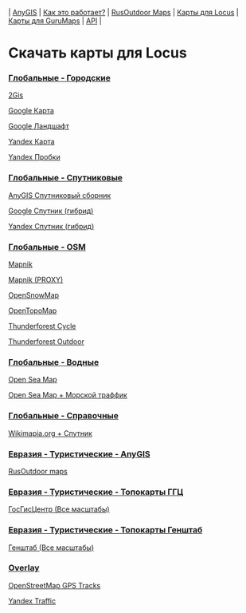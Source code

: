 | [AnyGIS][01] | [Как это работает?][02] | [RusOutdoor Maps][03] | [Карты для Locus][04] | [Карты для GuruMaps][05] | [API][06] |


[01]: https://nnngrach.github.io/map-sources/index
[02]: https://nnngrach.github.io/map-sources/Web/Html/Description
[03]: https://nnngrach.github.io/map-sources/Web/Html/RusOutdoor
[04]: https://nnngrach.github.io/map-sources/Web/Html/Locus
[05]: https://nnngrach.github.io/map-sources/Web/Html/Galileo
[06]: https://nnngrach.github.io/map-sources/Web/Html/Api
# Скачать карты для Locus


### [Глобальные - Городские](locus-actions://https/raw.githubusercontent.com/nnngrach/map-sources/master/Locus_online_maps/Installers/_Global-City.xml "Скачать всю группу")
[2Gis](locus-actions://https/raw.githubusercontent.com/nnngrach/map-sources/master/Locus_online_maps/Installers/__Global-City-2gis.xml "Скачать эту карту")

[Google Карта](locus-actions://https/raw.githubusercontent.com/nnngrach/map-sources/master/Locus_online_maps/Installers/__Global-City-Google_map.xml "Скачать эту карту")

[Google Ландшафт](locus-actions://https/raw.githubusercontent.com/nnngrach/map-sources/master/Locus_online_maps/Installers/__Global-City-Google_terrain.xml "Скачать эту карту")

[Yandex Карта](locus-actions://https/raw.githubusercontent.com/nnngrach/map-sources/master/Locus_online_maps/Installers/__Global-City-Yandex_map.xml "Скачать эту карту")

[Yandex Пробки](locus-actions://https/raw.githubusercontent.com/nnngrach/map-sources/master/Locus_online_maps/Installers/__Global-City-Yandex_traffic.xml "Скачать эту карту")



### [Глобальные - Спутниковые](locus-actions://https/raw.githubusercontent.com/nnngrach/map-sources/master/Locus_online_maps/Installers/_Global-Satellites.xml "Скачать всю группу")
[AnyGIS Спутниковый сборник](locus-actions://https/raw.githubusercontent.com/nnngrach/map-sources/master/Locus_online_maps/Installers/__Global-Satellites-All.xml "Скачать эту карту")

[Google Спутник (гибрид)](locus-actions://https/raw.githubusercontent.com/nnngrach/map-sources/master/Locus_online_maps/Installers/__Global-Satellites-Google_with_labels.xml "Скачать эту карту")

[Yandex Спутник (гибрид)](locus-actions://https/raw.githubusercontent.com/nnngrach/map-sources/master/Locus_online_maps/Installers/__Global-Satellites-Yandex_with_labels.xml "Скачать эту карту")



### [Глобальные - OSM](locus-actions://https/raw.githubusercontent.com/nnngrach/map-sources/master/Locus_online_maps/Installers/_Global-OSM.xml "Скачать всю группу")
[Mapnik](locus-actions://https/raw.githubusercontent.com/nnngrach/map-sources/master/Locus_online_maps/Installers/__Global-OSM-Mapnik.xml "Скачать эту карту")

[Mapnik (PROXY)](locus-actions://https/raw.githubusercontent.com/nnngrach/map-sources/master/Locus_online_maps/Installers/__Global-OSM-Mapnik_Proxy.xml "Скачать эту карту")

[OpenSnowMap](locus-actions://https/raw.githubusercontent.com/nnngrach/map-sources/master/Locus_online_maps/Installers/__Global-OSM-OpenSnowMap.xml "Скачать эту карту")

[OpenTopoMap](locus-actions://https/raw.githubusercontent.com/nnngrach/map-sources/master/Locus_online_maps/Installers/__Global-OSM-OpenTopoMap.xml "Скачать эту карту")

[Thunderforest Cycle](locus-actions://https/raw.githubusercontent.com/nnngrach/map-sources/master/Locus_online_maps/Installers/__Global-OSM-Thunderforest_Cycle.xml "Скачать эту карту")

[Thunderforest Outdoor](locus-actions://https/raw.githubusercontent.com/nnngrach/map-sources/master/Locus_online_maps/Installers/__Global-OSM-Thunderforest_Outdoor.xml "Скачать эту карту")



### [Глобальные - Водные](locus-actions://https/raw.githubusercontent.com/nnngrach/map-sources/master/Locus_online_maps/Installers/_Global-Water.xml "Скачать всю группу")
[Open Sea Map](locus-actions://https/raw.githubusercontent.com/nnngrach/map-sources/master/Locus_online_maps/Installers/__Global-Water-OpenSeaMap.xml "Скачать эту карту")

[Open Sea Map + Морской траффик](locus-actions://https/raw.githubusercontent.com/nnngrach/map-sources/master/Locus_online_maps/Installers/__Global-Water-OpenSeaMap_traffic.xml "Скачать эту карту")



### [Глобальные - Справочные](locus-actions://https/raw.githubusercontent.com/nnngrach/map-sources/master/Locus_online_maps/Installers/_Global.xml "Скачать всю группу")
[Wikimapia.org + Спутник](locus-actions://https/raw.githubusercontent.com/nnngrach/map-sources/master/Locus_online_maps/Installers/__Global-Wikimapia_satellite.xml "Скачать эту карту")



### [Евразия - Туристические - AnyGIS](locus-actions://https/raw.githubusercontent.com/nnngrach/map-sources/master/Locus_online_maps/Installers/_Eurasia-Hiking.xml "Скачать всю группу")
[RusOutdoor maps](locus-actions://https/raw.githubusercontent.com/nnngrach/map-sources/master/Locus_online_maps/Installers/__Eurasia-Hiking-RusOutdoorMaps.xml "Скачать эту карту")



### [Евразия - Туристические - Топокарты ГГЦ](locus-actions://https/raw.githubusercontent.com/nnngrach/map-sources/master/Locus_online_maps/Installers/_Eurasia-Hiking-Topo.xml "Скачать всю группу")
[ГосГисЦентр (Все масштабы)](locus-actions://https/raw.githubusercontent.com/nnngrach/map-sources/master/Locus_online_maps/Installers/__Eurasia-Hiking-Topo-GGC_All.xml "Скачать эту карту")



### [Евразия - Туристические - Топокарты Генштаб](locus-actions://https/raw.githubusercontent.com/nnngrach/map-sources/master/Locus_online_maps/Installers/_Eurasia-Hiking-Topo.xml "Скачать всю группу")
[Генштаб (Все масштабы)](locus-actions://https/raw.githubusercontent.com/nnngrach/map-sources/master/Locus_online_maps/Installers/__Eurasia-Hiking-Topo-Genshtab_All.xml "Скачать эту карту")



### [Overlay](locus-actions://https/raw.githubusercontent.com/nnngrach/map-sources/master/Locus_online_maps/Installers/_Overlay.xml "Скачать всю группу")
[OpenStreetMap GPS Tracks](locus-actions://https/raw.githubusercontent.com/nnngrach/map-sources/master/Locus_online_maps/Installers/__Overlay-OpenSreetMaps_Tracks.xml "Скачать эту карту")

[Yandex Traffic](locus-actions://https/raw.githubusercontent.com/nnngrach/map-sources/master/Locus_online_maps/Installers/__Overlay-Yandex_traffic.xml "Скачать эту карту")


